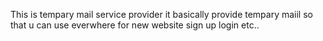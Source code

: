 This is tempary mail service provider 
it basically provide tempary maiil so that u can use everwhere for new website sign up login etc..
